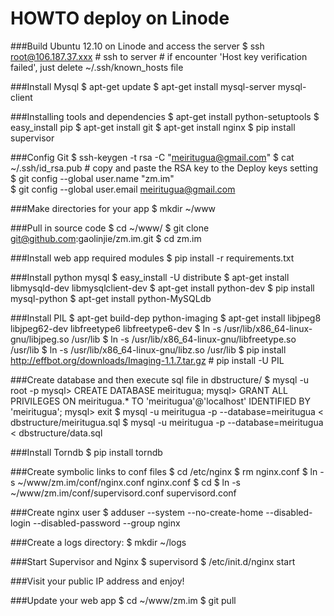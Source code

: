 HOWTO deploy on Linode
======================

###Build Ubuntu 12.10 on Linode and access the server
	$ ssh root@106.187.37.xxx
	# ssh to server
	# if encounter 'Host key verification failed', just delete ~/.ssh/known_hosts file

###Install Mysql
	$ apt-get update
	$ apt-get install mysql-server mysql-client

###Installing tools and dependencies
	$ apt-get install python-setuptools 
	$ easy_install pip 
	$ apt-get install git 
	$ apt-get install nginx 
	$ pip install supervisor 

###Config Git
	$ ssh-keygen -t rsa -C "meiritugua@gmail.com"
	$ cat ~/.ssh/id_rsa.pub
	# copy and paste the RSA key to the Deploy keys setting
	$ git config --global user.name "zm.im"  
	$ git config --global user.email meiritugua@gmail.com  

###Make directories for your app
	$ mkdir ~/www

###Pull in source code
	$ cd ~/www/
	$ git clone git@github.com:gaolinjie/zm.im.git
	$ cd zm.im

###Install web app required modules
	$ pip install -r requirements.txt

###Install python mysql
	$ easy_install -U distribute
	$ apt-get install libmysqld-dev libmysqlclient-dev
    $ apt-get install python-dev
	$ pip install mysql-python
	$ apt-get install python-MySQLdb

###Install PIL
	$ apt-get build-dep python-imaging 
	$ apt-get install libjpeg8 libjpeg62-dev libfreetype6 libfreetype6-dev
	$ ln -s /usr/lib/x86_64-linux-gnu/libjpeg.so /usr/lib
	$ ln -s /usr/lib/x86_64-linux-gnu/libfreetype.so /usr/lib
	$ ln -s /usr/lib/x86_64-linux-gnu/libz.so /usr/lib
	$ pip install http://effbot.org/downloads/Imaging-1.1.7.tar.gz
	# pip install -U PIL	

###Create database and then execute sql file in dbstructure/
	$ mysql -u root -p
	mysql> CREATE DATABASE meiritugua;
	mysql> GRANT ALL PRIVILEGES ON meiritugua.* TO 'meiritugua'@'localhost' IDENTIFIED BY 'meiritugua';
	mysql> exit
	$ mysql -u meiritugua -p --database=meiritugua < dbstructure/meiritugua.sql
	$ mysql -u meiritugua -p --database=meiritugua < dbstructure/data.sql

###Install Torndb
    $ pip install torndb

###Create symbolic links to conf files
	$ cd /etc/nginx 
	$ rm nginx.conf
	$ ln -s ~/www/zm.im/conf/nginx.conf nginx.conf 
	$ cd
	$ ln -s ~/www/zm.im/conf/supervisord.conf supervisord.conf  

###Create nginx user
	$ adduser --system --no-create-home --disabled-login --disabled-password --group nginx 

###Create a logs directory:
	$ mkdir ~/logs 

###Start Supervisor and Nginx
	$ supervisord
	$ /etc/init.d/nginx start

###Visit your public IP address and enjoy!

###Update your web app
	$ cd ~/www/zm.im
	$ git pull

